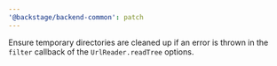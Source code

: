 ```yaml
---
'@backstage/backend-common': patch
---
```


Ensure temporary directories are cleaned up if an error is thrown in the `filter` callback of the `UrlReader.readTree` options.
